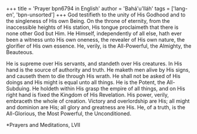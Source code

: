 +++
title = 'Prayer bpn6794 in English'
author = 'Bahá'u'lláh'
tags = ['lang-en', 'bpn-unsorted']
+++
God testifieth to the unity of His Godhood and to the singleness of His own Being. On the throne of eternity, from the inaccessible heights of His station, His tongue proclaimeth that there is none other God but Him. He Himself, independently of all else, hath ever been a witness unto His own oneness, the revealer of His own nature, the glorifier of His own essence. He, verily, is the All-Powerful, the Almighty, the Beauteous.

He is supreme over His servants, and standeth over His creatures. In His hand is the source of authority and truth. He maketh men alive by His signs, and causeth them to die through His wrath. He shall not be asked of His doings and His might is equal unto all things. He is the Potent, the All-Subduing. He holdeth within His grasp the empire of all things, and on His right hand is fixed the Kingdom of His Revelation. His power, verily, embraceth the whole of creation. Victory and overlordship are His; all might and dominion are His; all glory and greatness are His. He, of a truth, is the All-Glorious, the Most Powerful, the Unconditioned.


*Prayers and Meditations, LVII
